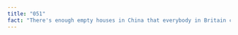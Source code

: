 ```yaml
---
title: "051"
fact: "There's enough empty houses in China that everybody in Britain could get one each."
---
```

